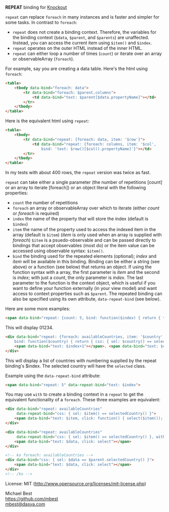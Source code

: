 **REPEAT** binding for [Knockout](http://knockoutjs.com/)

`repeat` can replace `foreach` in many instances and is faster and simpler for some tasks. In contrast to `foreach`:
* `repeat` does not create a binding context. Therefore, the variables for the binding context (`$data`, `$parent`, and `$parents`) are unaffected. Instead, you can access the current item using `$item()` and `$index`.
* `repeat` operates on the outer HTML instead of the inner HTML.
* `repeat` can either loop a number of times (`count`) or iterate over an array or observableArray (`foreach`).

For example, say you are creating a data table. Here's the html using `foreach`:

```html
<table>
    <tbody data-bind="foreach: data">
        <tr data-bind="foreach: $parent.columns">
            <td data-bind="text: $parent[$data.propertyName]"></td>
        </tr>
    </tbody>
</table>
```
Here is the equivalent html using `repeat`:

```html
<table>
    <tbody>
        <tr data-bind="repeat: {foreach: data, item: '$row'}">
            <td data-bind="repeat: {foreach: columns, item: '$col',
                bind: 'text: $row()[$col().propertyName]'}"></td>
        </tr>
    </tbody>
</table>
```
In my tests with about 400 rows, the `repeat` version was twice as fast.

`repeat` can take either a single parameter (the number of repetitions [count] or an array to iterate [foreach])
or an object literal with the following properties:

* `count` the number of repetitions
* `foreach` an array or observableArray over which to iterate
   (either *count* or *foreach* is required)
* `index` the name of the property that will store the index (default is `$index`)
* `item` the name of the property used to access the indexed item in the array (default is `$item`)
   (*item* is only used when an array is supplied with *foreach*) `$item` is a psuedo-observable and
   can be passed directly to bindings that accept observables (most do) or the item value can be
   accessed using observable syntax: `$item()`.
* `bind` the binding used for the repeated elements (optional); *index* and *item* will be available
   in this binding. Binding can be either a string (see above) or a function (see below) that returns
   an object. If using the function syntax with a array, the first parameter is *item* and the second
   is *index*; with just a count, the only parameter is *index*. The last parameter to the function is
   the context object, which is useful if you want to define your function externally (in your view
   model) and want access to context properties such as `$parent`. The repeated binding can also be
   specified using its own attribute, `data-repeat-bind` (see below).

Here are some more examples:

```html
<span data-bind="repeat: {count: 5, bind: function($index) { return { text: $index } } }">
```

This will display 01234.

```html
<div data-bind="repeat: {foreach: availableCountries, item: '$country',
    bind: function($country) { return { css: { sel: $country() == selectedCountry() } } } }">
    <span data-bind="text: $index+1"></span>. <span data-bind="text: $country"></span>
</div>
```

This will display a list of countries with numbering supplied by the repeat binding's $index. The selected
country will have the `selected` class.

Example using the `data-repeat-bind` attribute:

```html
<span data-bind="repeat: 5" data-repeat-bind="text: $index">
```

You may use `with` to create a binding context in a `repeat` to get the equivalent functionality of a `foreach`. These three examples are equivalent:

```html
<div data-bind="repeat: availableCountries"
     data-repeat-bind="css: { sel: $item() == selectedCountry() }">
    <span data-bind="text: $item, click: function() { select($item()); }"></span>
</div>
```
```html
<div data-bind="repeat: availableCountries"
     data-repeat-bind="css: { sel: $item() == selectedCountry() }, with: $item">
    <span data-bind="text: $data, click: select"></span>
</div>
```
```html
<!-- ko foreach: availableCountries -->
<div data-bind="css: { sel: $data == $parent.selectedCountry() }">
    <span data-bind="text: $data, click: select"></span>
</div>
<!-- /ko -->
```

License: MIT (http://www.opensource.org/licenses/mit-license.php)

Michael Best<br>
https://github.com/mbest<br>
mbest@dasya.com
